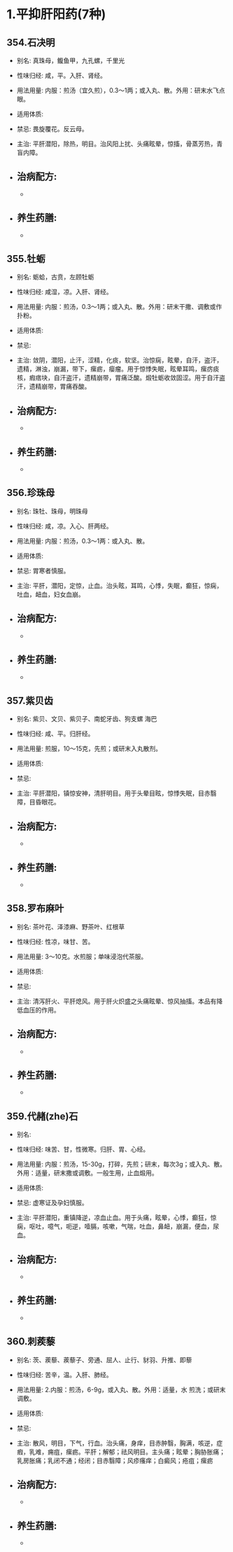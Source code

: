 # 1.平抑肝阳药(7种)


## 354.石决明

- 别名: 真珠母，鳆鱼甲，九孔螺，千里光
- 性味归经: 咸，平。入肝、肾经。
- 用法用量: 内服：煎汤（宜久煎），0.3～1两；或入丸、散。外用：研末水飞点眼。
- 适用体质: 
- 禁忌: 畏旋覆花。反云母。

- 主治: 平肝潜阳，除热，明目。治风阳上扰、头痛眩晕，惊搐，骨蒸芳热，青盲内障。
- 治病配方: 
  - 
  - 
  
- 养生药膳: 
  - 
  - 



## 355.牡蛎

- 别名: 蛎蛤，古贲，左顾牡蛎
- 性味归经: 咸湿，凉。入肝、肾经。
- 用法用量:  内服：煎汤，0.3～1两；或入丸、散。外用：研末干撒、调敷或作扑粉。
- 适用体质: 
- 禁忌: 

- 主治: 敛阴，潜阳，止汗，涩精，化痰，软坚。治惊痫，眩晕，自汗，盗汗，遗精，淋浊，崩漏，带下，瘰疬，瘿瘤。用于惊悸失眠，眩晕耳鸣，瘰疠痰核，瘕痞块，自汗盗汗，遗精崩带，胃痛泛酸。煅牡蛎收敛固涩。用于自汗盗汗，遗精崩带，胃痛吞酸。
- 治病配方: 
  - 
  - 
  
- 养生药膳: 
  - 
  - 

## 356.珍珠母

- 别名: 珠牡、珠母，明珠母
- 性味归经: 咸，凉。入心、肝两经。
- 用法用量: 内服：煎汤，0.3～1两：或入丸、散。
- 适用体质:  
- 禁忌: 胃寒者慎服。

- 主治: 平肝，潜阳，定惊，止血。治头眩，耳鸣，心悸，失眠，癫狂，惊痫，吐血，衄血，妇女血崩。
- 治病配方: 
  - 
  - 
  
- 养生药膳: 
  - 
  - 

## 357.紫贝齿

- 别名: 紫贝、文贝、紫贝子、南蛇牙齿、狗支螺 海巴
- 性味归经: 咸、平。归肝经。
- 用法用量:  煎服，10～15克，先煎；或研末入丸散剂。
- 适用体质: 
- 禁忌: 

- 主治: 平肝潜阳，镇惊安神，清肝明目。用于头晕目眩，惊悸失眠，目赤翳障，目昏眼花。
- 治病配方: 
  - 
  - 
  
- 养生药膳: 
  - 
  - 




## 358.罗布麻叶

- 别名: 茶叶花、泽漆麻、野茶叶、红根草
- 性味归经: 性凉，味甘、苦。
- 用法用量: 3～10克。水煎服；单味浸泡代茶服。
- 适用体质: 
- 禁忌: 

- 主治: 清泻肝火、平肝熄风。用于肝火炽盛之头痛眩晕、惊风抽搐。本品有降低血压的作用。
- 治病配方: 
  - 
  - 
  
- 养生药膳: 
  - 
  - 




## 359.代赭(zhe)石

- 别名: 
- 性味归经: 味苦、甘，性微寒。归肝、胃、心经。
- 用法用量: 内服：煎汤，15-30g，打碎，先煎；研末，每次3g；或入丸、散。外用：适量，研末撒或调敷。一般生用，止血煅用。
- 适用体质: 
- 禁忌: 虚寒证及孕妇慎服。

- 主治: 平肝潜阳，重镇降逆，凉血止血。用于头痛，眩晕，心悸，癫狂，惊痫，呕吐，噫气，呃逆，噎膈，咳嗽，气喘，吐血，鼻衄，崩漏，便血，尿血。
- 治病配方: 
  - 
  - 
  
- 养生药膳: 
  - 
  - 

## 360.刺蒺藜

- 别名: 茨、蒺藜、蒺藜子、旁通、屈人、止行、豺羽、升推、即藜
- 性味归经: 苦辛，温。入肝、肺经。
- 用法用量: 2.内服：煎汤，6-9g，或入丸、散。外用：适量，水 煎洗；或研末调敷。
- 适用体质: 
- 禁忌: 

- 主治: 散风，明目，下气，行血。治头痛，身痒，目赤肿翳，胸满，咳逆，症瘕，乳难，痈疽，瘰疬。平肝；解郁；祛风明目。主头痛；眩晕；胸胁胀痛；乳房胀痛；乳闭不通；经闭；目赤翳障；风疹瘙痒；白癜风；疮疽；瘰疬
- 治病配方: 
  - 
  - 
  
- 养生药膳: 
  - 
  - 











